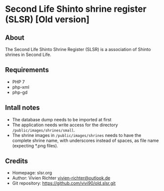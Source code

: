 Second Life Shinto shrine register (SLSR) [Old version]
=======================================================

About
-----
The Second Life Shinto Shrine Register (SLSR) is a association of Shinto shrines in Second Life.

Requirements
------------
* PHP 7
* php-xml
* php-gd

Intall notes
------------
* The database dump needs to be imported at first
* The application needs write access for the directory `/public/images/shrines/small`.
* The shrine images in `/public/images/shrines` needs to have the complete shrine name, with underscores instead of spaces, as file name (expecting *.png files).

Credits
-------
* Homepage: slsr.org
* Author: Vivien Richter <vivien-richter@outlook.de>
* Git repository: https://github.com/vivi90/old.slsr.git
